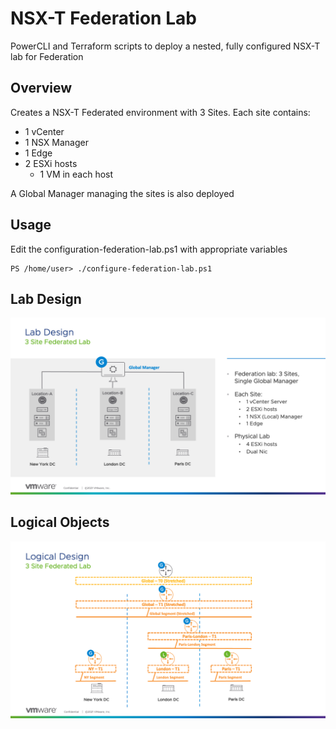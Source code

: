 # NSX-T Federation Lab

PowerCLI and Terraform scripts to deploy a nested, fully configured NSX-T lab for Federation

## Overview

Creates a NSX-T Federated environment with 3 Sites. Each site contains:
- 1 vCenter
- 1 NSX Manager
- 1 Edge
- 2 ESXi hosts
    - 1 VM in each host

A Global Manager managing the sites is also deployed

## Usage
Edit the configuration-federation-lab.ps1 with appropriate variables

```
PS /home/user> ./configure-federation-lab.ps1
```

## Lab Design
![Lab Design](images/lab-design.png)

## Logical Objects
![Logical Objects](images/logical-objects.png)
